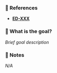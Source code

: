 ### 📌 References
* [**ED-XXX**](https://github.com/CescFe/CescFe.github.io/issues/XXX)

### 🎩 What is the goal?
_Brief goal description_

### 📝 Notes
_N/A_

